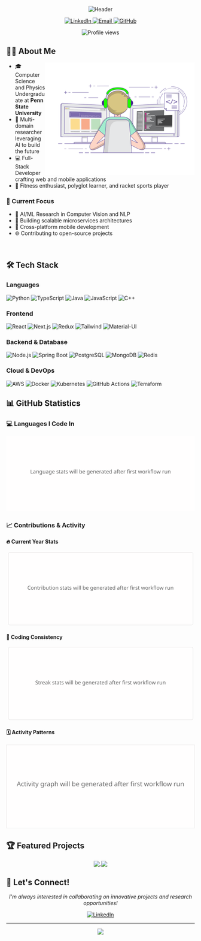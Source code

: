 <!-- Animated header -->
<p align="center">
  <img src="assets/images/animated-header.svg" alt="Header" />
</p>

<!-- Profile badges -->
<p align="center">
  <a href="https://www.linkedin.com/in/suryansh-sijwali">
    <img src="https://img.shields.io/badge/LinkedIn-0077B5?style=for-the-badge&logo=linkedin&logoColor=white" alt="LinkedIn" />
  </a>
  <a href="mailto:suryanshss1011@gmail.com">
    <img src="https://img.shields.io/badge/Email-D14836?style=for-the-badge&logo=gmail&logoColor=white" alt="Email" />
  </a>
  <a href="https://github.com/SuryanshSS1011">
    <img src="https://img.shields.io/badge/GitHub-100000?style=for-the-badge&logo=github&logoColor=white" alt="GitHub" />
  </a>
</p>

<!-- Visitor counter -->
<p align="center">
  <img src="https://komarev.com/ghpvc/?username=SuryanshSS1011&label=Profile%20views&color=0e75b6&style=flat" alt="Profile views" />
</p>

## 👨‍💻 About Me

<img align="right" alt="Coding" width="400" src="https://raw.githubusercontent.com/devSouvik/devSouvik/master/gif3.gif">

- 🎓 Computer Science and Physics Undergraduate at **Penn State University**
- 🤖 Multi-domain researcher leveraging AI to build the future
- 💻 Full-Stack Developer crafting web and mobile applications
- 🏸 Fitness enthusiast, polyglot learner, and racket sports player

### 🎯 Current Focus
- 🔬 AI/ML Research in Computer Vision and NLP
- 🚀 Building scalable microservices architectures
- 📱 Cross-platform mobile development
- 🌐 Contributing to open-source projects

<br clear="right"/>

## 🛠️ Tech Stack

### Languages
<p align="left">
  <img src="https://img.shields.io/badge/Python-3776AB?style=for-the-badge&logo=python&logoColor=white" alt="Python" />
  <img src="https://img.shields.io/badge/TypeScript-007ACC?style=for-the-badge&logo=typescript&logoColor=white" alt="TypeScript" />
  <img src="https://img.shields.io/badge/Java-ED8B00?style=for-the-badge&logo=openjdk&logoColor=white" alt="Java" />
  <img src="https://img.shields.io/badge/JavaScript-F7DF1E?style=for-the-badge&logo=javascript&logoColor=black" alt="JavaScript" />
  <img src="https://img.shields.io/badge/C++-00599C?style=for-the-badge&logo=c%2B%2B&logoColor=white" alt="C++" />
</p>

### Frontend
<p align="left">
  <img src="https://img.shields.io/badge/React-20232A?style=for-the-badge&logo=react&logoColor=61DAFB" alt="React" />
  <img src="https://img.shields.io/badge/Next.js-000000?style=for-the-badge&logo=next.js&logoColor=white" alt="Next.js" />
  <img src="https://img.shields.io/badge/Redux-593D88?style=for-the-badge&logo=redux&logoColor=white" alt="Redux" />
  <img src="https://img.shields.io/badge/Tailwind_CSS-38B2AC?style=for-the-badge&logo=tailwind-css&logoColor=white" alt="Tailwind" />
  <img src="https://img.shields.io/badge/Material--UI-0081CB?style=for-the-badge&logo=material-ui&logoColor=white" alt="Material-UI" />
</p>

### Backend & Database
<p align="left">
  <img src="https://img.shields.io/badge/Node.js-43853D?style=for-the-badge&logo=node.js&logoColor=white" alt="Node.js" />
  <img src="https://img.shields.io/badge/Spring_Boot-6DB33F?style=for-the-badge&logo=spring-boot&logoColor=white" alt="Spring Boot" />
  <img src="https://img.shields.io/badge/PostgreSQL-316192?style=for-the-badge&logo=postgresql&logoColor=white" alt="PostgreSQL" />
  <img src="https://img.shields.io/badge/MongoDB-4EA94B?style=for-the-badge&logo=mongodb&logoColor=white" alt="MongoDB" />
  <img src="https://img.shields.io/badge/Redis-DC382D?style=for-the-badge&logo=redis&logoColor=white" alt="Redis" />
</p>

### Cloud & DevOps
<p align="left">
  <img src="https://img.shields.io/badge/AWS-232F3E?style=for-the-badge&logo=amazon-aws&logoColor=white" alt="AWS" />
  <img src="https://img.shields.io/badge/Docker-2496ED?style=for-the-badge&logo=docker&logoColor=white" alt="Docker" />
  <img src="https://img.shields.io/badge/Kubernetes-326CE5?style=for-the-badge&logo=kubernetes&logoColor=white" alt="Kubernetes" />
  <img src="https://img.shields.io/badge/GitHub_Actions-2088FF?style=for-the-badge&logo=github-actions&logoColor=white" alt="GitHub Actions" />
  <img src="https://img.shields.io/badge/Terraform-7B42BC?style=for-the-badge&logo=terraform&logoColor=white" alt="Terraform" />
</p>

## 📊 GitHub Statistics

### 💻 Languages I Code In
<!-- Language distribution including private repositories -->
<div align="center">
  <img src="assets/images/languages.svg" alt="Language Distribution" />
</div>

### 📈 Contributions & Activity

#### 🔥 Current Year Stats
<div align="center">
  <img height="195" src="assets/images/contribution-stats.svg" alt="Contribution Stats" />
</div>

#### 📅 Coding Consistency
<div align="center">
  <img height="195" src="assets/images/streak-stats.svg" alt="Streak Stats"/>
</div>

#### 🗓️ Activity Patterns
<div align="center">
  <img src="assets/images/activity-graph.svg" alt="Recent Activity" />
</div>

## 🏆 Featured Projects
<div align="center">
  <a href="https://github.com/SuryanshSS1011/project-name">
    <img align="center" src="https://github-readme-stats.vercel.app/api/pin/?username=SuryanshSS1011&repo=project-name&theme=tokyonight" />
  </a>
  <a href="https://github.com/SuryanshSS1011/another-project">
    <img align="center" src="https://github-readme-stats.vercel.app/api/pin/?username=SuryanshSS1011&repo=another-project&theme=tokyonight" />
  </a>
</div>

## 🤝 Let's Connect!

<p align="center">
  <i>I'm always interested in collaborating on innovative projects and research opportunities!</i>
</p>

<p align="center">
  <a href="https://www.linkedin.com/in/suryansh-sijwali">
    <img src="https://img.shields.io/badge/LinkedIn-Let's_Connect-blue?style=for-the-badge&logo=linkedin" alt="LinkedIn" />
  </a>
</p>

---

<p align="center">
  <img src="https://capsule-render.vercel.app/api?type=waving&color=gradient&height=60&section=footer&width=100%" />
</p>